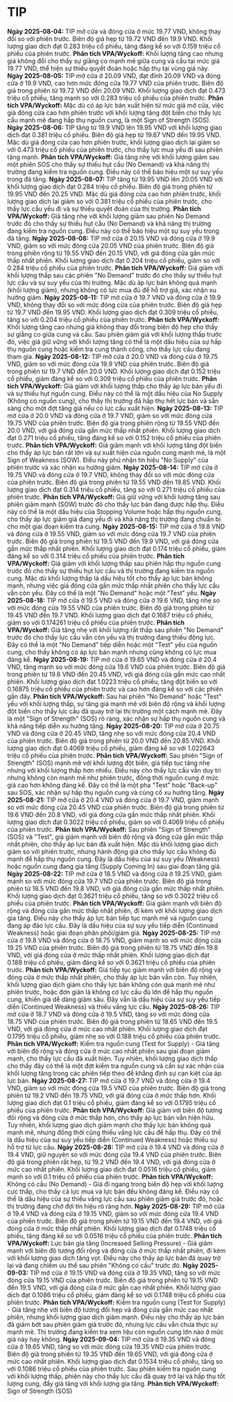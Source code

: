 # TIP

**Ngày 2025-08-04:** TIP mở cửa và đóng cửa ở mức 19.77 VND, không thay đổi so với phiên trước. Biên độ giá hẹp từ 19.72 VND đến 19.9 VND. Khối lượng giao dịch đạt 0.283 triệu cổ phiếu, tăng đáng kể so với 0.159 triệu cổ phiếu của phiên trước. **Phân tích VPA/Wyckoff:** Khối lượng tăng cao nhưng giá không đổi cho thấy sự giằng co mạnh mẽ giữa cung và cầu tại mức giá 19.77 VND, thể hiện sự thiếu quyết đoán hoặc hấp thụ tại vùng giá này.
**Ngày 2025-08-05:** TIP mở cửa ở 20.09 VND, đạt đỉnh 20.09 VND và đóng cửa ở 19.9 VND, cao hơn mức đóng cửa 19.77 VND của phiên trước. Biên độ giá trong phiên từ 19.72 VND đến 20.09 VND. Khối lượng giao dịch đạt 0.473 triệu cổ phiếu, tăng mạnh so với 0.283 triệu cổ phiếu của phiên trước. **Phân tích VPA/Wyckoff:** Mặc dù có áp lực bán xuất hiện từ mức giá mở cửa, việc giá đóng cửa cao hơn phiên trước với khối lượng tăng đột biến cho thấy lực cầu mạnh mẽ đang hấp thụ nguồn cung, là một Sign of Strength (SOS).
**Ngày 2025-08-06:** TIP tăng từ 19.9 VND lên 19.95 VND với khối lượng giao dịch đạt 0.381 triệu cổ phiếu. Biên độ giá hẹp từ 19.67 VND đến 19.95 VND. Mặc dù giá đóng cửa cao hơn phiên trước, khối lượng giao dịch lại giảm so với 0.473 triệu cổ phiếu của phiên trước, cho thấy lực mua yếu đi sau phiên tăng mạnh. **Phân tích VPA/Wyckoff:** Giá tăng nhẹ với khối lượng giảm sau một phiên SOS cho thấy sự thiếu hụt cầu (No Demand) và khả năng thị trường đang kiểm tra nguồn cung. Điều này có thể báo hiệu một sự suy yếu trong đà tăng.
**Ngày 2025-08-07:** TIP tăng từ 19.95 VND lên 20.05 VND với khối lượng giao dịch đạt 0.284 triệu cổ phiếu. Biên độ giá trong phiên từ 19.95 VND đến 20.25 VND. Mặc dù giá đóng cửa cao hơn phiên trước, khối lượng giao dịch lại giảm so với 0.381 triệu cổ phiếu của phiên trước, cho thấy lực cầu yếu đi và sự thiếu quyết đoán của thị trường. **Phân tích VPA/Wyckoff:** Giá tăng nhẹ với khối lượng giảm sau phiên No Demand trước đó cho thấy sự thiếu hụt cầu (No Demand) và khả năng thị trường đang kiểm tra nguồn cung. Điều này có thể báo hiệu một sự suy yếu trong đà tăng.
**Ngày 2025-08-08:** TIP mở cửa ở 20.15 VND và đóng cửa ở 19.9 VND, giảm so với mức đóng cửa 20.05 VND của phiên trước. Biên độ giá trong phiên rộng từ 19.55 VND đến 20.15 VND, với giá đóng cửa gần mức thấp nhất phiên. Khối lượng giao dịch đạt 0.204 triệu cổ phiếu, giảm so với 0.284 triệu cổ phiếu của phiên trước. **Phân tích VPA/Wyckoff:** Giá giảm với khối lượng thấp sau các phiên "No Demand" trước đó cho thấy sự thiếu hụt lực cầu và sự suy yếu của thị trường. Mặc dù áp lực bán không quá mạnh (khối lượng giảm), nhưng không có lực mua đủ để hỗ trợ giá, xác nhận xu hướng giảm.
**Ngày 2025-08-11:** TIP mở cửa ở 19.7 VND và đóng cửa ở 19.9 VND, không thay đổi so với mức đóng cửa của phiên trước. Biên độ giá hẹp từ 19.7 VND đến 19.95 VND. Khối lượng giao dịch đạt 0.309 triệu cổ phiếu, tăng so với 0.204 triệu cổ phiếu của phiên trước. **Phân tích VPA/Wyckoff:** Khối lượng tăng cao nhưng giá không thay đổi trong biên độ hẹp cho thấy sự giằng co giữa cung và cầu. Sau phiên giảm giá với khối lượng thấp trước đó, việc giá giữ vững với khối lượng tăng có thể là một dấu hiệu của sự hấp thụ nguồn cung hoặc kiểm tra cung thành công, cho thấy lực cầu đang tham gia.
**Ngày 2025-08-12:** TIP mở cửa ở 20.0 VND và đóng cửa ở 19.75 VND, giảm so với mức đóng cửa 19.9 VND của phiên trước. Biên độ giá trong phiên từ 19.7 VND đến 20.0 VND. Khối lượng giao dịch đạt 0.152 triệu cổ phiếu, giảm đáng kể so với 0.309 triệu cổ phiếu của phiên trước. **Phân tích VPA/Wyckoff:** Giá giảm với khối lượng thấp cho thấy áp lực bán yếu đi và sự thiếu hụt nguồn cung. Điều này có thể là một dấu hiệu của No Supply (Không có nguồn cung), cho thấy thị trường đã hấp thụ hết lực bán và sẵn sàng cho một đợt tăng giá nếu có lực cầu xuất hiện.
**Ngày 2025-08-13:** TIP mở cửa ở 20.0 VND và đóng cửa ở 19.7 VND, giảm so với mức đóng cửa 19.75 VND của phiên trước. Biên độ giá trong phiên rộng từ 19.55 VND đến 20.0 VND, với giá đóng cửa gần mức thấp nhất phiên. Khối lượng giao dịch đạt 0.271 triệu cổ phiếu, tăng đáng kể so với 0.152 triệu cổ phiếu của phiên trước. **Phân tích VPA/Wyckoff:** Giá giảm mạnh với khối lượng tăng đột biến cho thấy áp lực bán rất lớn và sự xuất hiện của nguồn cung mạnh mẽ, là một Sign of Weakness (SOW). Điều này phủ nhận tín hiệu "No Supply" của phiên trước và xác nhận xu hướng giảm.
**Ngày 2025-08-14:** TIP mở cửa ở 19.75 VND và đóng cửa ở 19.7 VND, không thay đổi so với mức đóng cửa của phiên trước. Biên độ giá trong phiên từ 19.55 VND đến 19.85 VND. Khối lượng giao dịch đạt 0.314 triệu cổ phiếu, tăng so với 0.271 triệu cổ phiếu của phiên trước. **Phân tích VPA/Wyckoff:** Giá giữ vững với khối lượng tăng sau phiên giảm mạnh (SOW) trước đó cho thấy lực bán đang được hấp thụ. Điều này có thể là một dấu hiệu của Stopping Volume hoặc hấp thụ nguồn cung, cho thấy áp lực giảm giá đang yếu đi và khả năng thị trường đang chuẩn bị cho một giai đoạn kiểm tra cung.
**Ngày 2025-08-15:** TIP mở cửa ở 19.8 VND và đóng cửa ở 19.55 VND, giảm so với mức đóng cửa 19.7 VND của phiên trước. Biên độ giá trong phiên từ 19.5 VND đến 19.9 VND, với giá đóng cửa gần mức thấp nhất phiên. Khối lượng giao dịch đạt 0.174 triệu cổ phiếu, giảm đáng kể so với 0.314 triệu cổ phiếu của phiên trước. **Phân tích VPA/Wyckoff:** Giá giảm với khối lượng thấp sau phiên hấp thụ nguồn cung trước đó cho thấy sự thiếu hụt lực cầu và thị trường đang kiểm tra nguồn cung. Mặc dù khối lượng thấp là dấu hiệu tốt cho thấy áp lực bán không mạnh, nhưng việc giá đóng cửa gần mức thấp nhất phiên cho thấy lực cầu vẫn còn yếu. Đây có thể là một "No Demand" hoặc một "Test" yếu.
**Ngày 2025-08-18:** TIP mở cửa ở 19.5 VND và đóng cửa ở 19.6 VND, tăng nhẹ so với mức đóng cửa 19.55 VND của phiên trước. Biên độ giá trong phiên từ 19.45 VND đến 19.7 VND. Khối lượng giao dịch đạt 0.1687 triệu cổ phiếu, giảm so với 0.174261 triệu cổ phiếu của phiên trước. **Phân tích VPA/Wyckoff:** Giá tăng nhẹ với khối lượng rất thấp sau phiên "No Demand" trước đó cho thấy lực cầu vẫn còn yếu và thị trường đang thiếu động lực. Đây có thể là một "No Demand" tiếp diễn hoặc một "Test" yếu của nguồn cung, cho thấy không có áp lực bán mạnh nhưng cũng không có lực mua đáng kể.
**Ngày 2025-08-19:** TIP mở cửa ở 19.65 VND và đóng cửa ở 20.4 VND, tăng mạnh so với mức đóng cửa 19.6 VND của phiên trước. Biên độ giá trong phiên từ 19.6 VND đến 20.45 VND, với giá đóng cửa gần mức cao nhất phiên. Khối lượng giao dịch đạt 1.0223 triệu cổ phiếu, tăng đột biến so với 0.16875 triệu cổ phiếu của phiên trước và cao hơn đáng kể so với các phiên gần đây. **Phân tích VPA/Wyckoff:** Sau hai phiên "No Demand" hoặc "Test" yếu với khối lượng thấp, sự tăng giá mạnh mẽ với biên độ rộng và khối lượng đột biến cho thấy lực cầu đã quay trở lại thị trường một cách mạnh mẽ. Đây là một "Sign of Strength" (SOS) rõ ràng, xác nhận sự hấp thụ nguồn cung và khả năng tiếp diễn xu hướng tăng.
**Ngày 2025-08-20:** TIP mở cửa ở 20.75 VND và đóng cửa ở 20.45 VND, tăng nhẹ so với mức đóng cửa 20.4 VND của phiên trước. Biên độ giá trong phiên từ 20.0 VND đến 20.85 VND. Khối lượng giao dịch đạt 0.4069 triệu cổ phiếu, giảm đáng kể so với 1.022643 triệu cổ phiếu của phiên trước. **Phân tích VPA/Wyckoff:** Sau phiên "Sign of Strength" (SOS) mạnh mẽ với khối lượng đột biến, giá tiếp tục tăng nhẹ nhưng với khối lượng thấp hơn nhiều. Điều này cho thấy lực cầu vẫn duy trì nhưng không còn mạnh mẽ như phiên trước, đồng thời nguồn cung ở mức giá cao hơn không đáng kể. Đây có thể là một pha "Test" hoặc "Back-up" sau SOS, xác nhận sự hấp thụ nguồn cung và củng cố xu hướng tăng.
**Ngày 2025-08-21:** TIP mở cửa ở 20.4 VND và đóng cửa ở 19.7 VND, giảm mạnh so với mức đóng cửa 20.45 VND của phiên trước. Biên độ giá trong phiên từ 19.6 VND đến 20.8 VND, với giá đóng cửa gần mức thấp nhất phiên. Khối lượng giao dịch đạt 0.3022 triệu cổ phiếu, giảm so với 0.4069 triệu cổ phiếu của phiên trước. **Phân tích VPA/Wyckoff:** Sau phiên "Sign of Strength" (SOS) và "Test", giá giảm mạnh với biên độ rộng và đóng cửa gần mức thấp nhất phiên, cho thấy áp lực bán đã xuất hiện. Mặc dù khối lượng giao dịch giảm so với phiên trước, nhưng hành động giá cho thấy lực cầu không đủ mạnh để hấp thụ nguồn cung. Đây là dấu hiệu của sự suy yếu (Weakness) hoặc nguồn cung đang gia tăng (Supply Coming In) sau giai đoạn tăng giá.
**Ngày 2025-08-22:** TIP mở cửa ở 18.5 VND và đóng cửa ở 19.25 VND, giảm mạnh so với mức đóng cửa 19.7 VND của phiên trước. Biên độ giá trong phiên từ 18.5 VND đến 19.8 VND, với giá đóng cửa gần mức thấp nhất phiên. Khối lượng giao dịch đạt 0.3621 triệu cổ phiếu, tăng so với 0.3022 triệu cổ phiếu của phiên trước. **Phân tích VPA/Wyckoff:** Giá giảm mạnh với biên độ rộng và đóng cửa gần mức thấp nhất phiên, đi kèm với khối lượng giao dịch gia tăng. Điều này cho thấy áp lực bán tiếp tục mạnh mẽ và nguồn cung đang áp đảo lực cầu. Đây là dấu hiệu của sự suy yếu tiếp diễn (Continued Weakness) hoặc giai đoạn phân phối/giảm giá.
**Ngày 2025-08-25:** TIP mở cửa ở 19.8 VND và đóng cửa ở 18.75 VND, giảm mạnh so với mức đóng cửa 19.25 VND của phiên trước. Biên độ giá trong phiên từ 18.75 VND đến 19.8 VND, với giá đóng cửa ở mức thấp nhất phiên. Khối lượng giao dịch đạt 0.188 triệu cổ phiếu, giảm đáng kể so với 0.3621 triệu cổ phiếu của phiên trước. **Phân tích VPA/Wyckoff:** Giá tiếp tục giảm mạnh với biên độ rộng và đóng cửa ở mức thấp nhất phiên, cho thấy áp lực bán vẫn còn. Tuy nhiên, khối lượng giao dịch giảm cho thấy lực bán không còn quá mạnh mẽ như phiên trước, hoặc đơn giản là không có lực cầu đủ lớn để hấp thụ nguồn cung, khiến giá dễ dàng giảm sâu. Đây vẫn là dấu hiệu của sự suy yếu tiếp diễn (Continued Weakness) và thiếu vắng lực cầu.
**Ngày 2025-08-26:** TIP mở cửa ở 18.7 VND và đóng cửa ở 19.5 VND, tăng so với mức đóng cửa 18.75 VND của phiên trước. Biên độ giá trong phiên từ 18.65 VND đến 19.5 VND, với giá đóng cửa ở mức cao nhất phiên. Khối lượng giao dịch đạt 0.1795 triệu cổ phiếu, giảm nhẹ so với 0.188 triệu cổ phiếu của phiên trước. **Phân tích VPA/Wyckoff:** Kiểm tra nguồn cung (Test for Supply) - Giá tăng với biên độ rộng và đóng cửa ở mức cao nhất phiên sau giai đoạn giảm mạnh, cho thấy lực cầu đã xuất hiện. Tuy nhiên, khối lượng giao dịch thấp cho thấy đây có thể là một đợt kiểm tra nguồn cung và cần sự xác nhận của khối lượng tăng trong các phiên tiếp theo để khẳng định sự cạn kiệt của áp lực bán.
**Ngày 2025-08-27:** TIP mở cửa ở 19.7 VND và đóng cửa ở 19.4 VND, giảm so với mức đóng cửa 19.5 VND của phiên trước. Biên độ giá trong phiên từ 19.2 VND đến 19.75 VND, với giá đóng cửa ở mức thấp hơn. Khối lượng giao dịch đạt 0.1 triệu cổ phiếu, giảm đáng kể so với 0.1795 triệu cổ phiếu của phiên trước. **Phân tích VPA/Wyckoff:** Giá giảm với biên độ tương đối rộng và đóng cửa ở mức thấp hơn, cho thấy áp lực bán vẫn hiện hữu. Tuy nhiên, khối lượng giao dịch giảm mạnh cho thấy lực bán không quá mạnh mẽ, nhưng đồng thời cũng thiếu vắng lực cầu để hấp thụ. Đây có thể là dấu hiệu của sự suy yếu tiếp diễn (Continued Weakness) hoặc thiếu sự hỗ trợ từ lực cầu.
**Ngày 2025-08-28:** TIP mở cửa ở 19.4 VND và đóng cửa ở 19.4 VND, giữ nguyên so với mức đóng cửa 19.4 VND của phiên trước. Biên độ giá trong phiên rất hẹp, từ 19.2 VND đến 19.4 VND, với giá đóng cửa ở mức cao nhất phiên. Khối lượng giao dịch đạt 0.0516 triệu cổ phiếu, giảm mạnh so với 0.1 triệu cổ phiếu của phiên trước. **Phân tích VPA/Wyckoff:** Không có cầu (No Demand) - Giá đi ngang trong biên độ hẹp với khối lượng cực thấp, cho thấy cả lực mua và lực bán đều không đáng kể. Điều này có thể là dấu hiệu của sự thiếu vắng lực cầu sau phiên giảm giá trước đó, hoặc thị trường đang chờ đợi tín hiệu rõ ràng hơn.
**Ngày 2025-08-29:** TIP mở cửa ở 19.4 VND và đóng cửa ở 19.15 VND, giảm so với mức đóng cửa 19.4 VND của phiên trước. Biên độ giá trong phiên từ 19.15 VND đến 19.4 VND, với giá đóng cửa ở mức thấp nhất phiên. Khối lượng giao dịch đạt 0.1748 triệu cổ phiếu, tăng đáng kể so với 0.0516 triệu cổ phiếu của phiên trước. **Phân tích VPA/Wyckoff:** Lực bán gia tăng (Increased Selling Pressure) - Giá giảm mạnh với biên độ tương đối rộng và đóng cửa ở mức thấp nhất phiên, đi kèm với khối lượng giao dịch tăng vọt. Điều này cho thấy áp lực bán đã quay trở lại và đang chiếm ưu thế sau phiên "Không có cầu" trước đó.
**Ngày 2025-09-03:** TIP mở cửa ở 19.15 VND và đóng cửa ở 19.35 VND, tăng so với mức đóng cửa 19.15 VND của phiên trước. Biên độ giá trong phiên từ 19.15 VND đến 19.5 VND, với giá đóng cửa ở mức gần cao nhất phiên. Khối lượng giao dịch đạt 0.1086 triệu cổ phiếu, giảm đáng kể so với 0.1748 triệu cổ phiếu của phiên trước. **Phân tích VPA/Wyckoff:** Kiểm tra nguồn cung (Test for Supply) - Giá tăng nhẹ với biên độ tương đối hẹp và đóng cửa gần mức cao nhất phiên, nhưng khối lượng giao dịch giảm mạnh. Điều này cho thấy áp lực bán đã giảm bớt sau phiên giảm giá trước đó, nhưng lực cầu vẫn chưa thực sự mạnh mẽ. Thị trường đang kiểm tra xem liệu còn nguồn cung lớn nào ở mức giá này hay không.
**Ngày 2025-09-04:** TIP mở cửa ở 19.35 VND và đóng cửa ở 19.65 VND, tăng so với mức đóng cửa 19.35 VND của phiên trước. Biên độ giá trong phiên từ 19.35 VND đến 19.65 VND, với giá đóng cửa ở mức cao nhất phiên. Khối lượng giao dịch đạt 0.1534 triệu cổ phiếu, tăng so với 0.1086 triệu cổ phiếu của phiên trước. Sau phiên kiểm tra nguồn cung với khối lượng thấp, phiên này cho thấy lực cầu đã quay trở lại và hấp thụ tốt lượng cung, đẩy giá tăng với khối lượng gia tăng. **Phân tích VPA/Wyckoff:** Sign of Strength (SOS)
